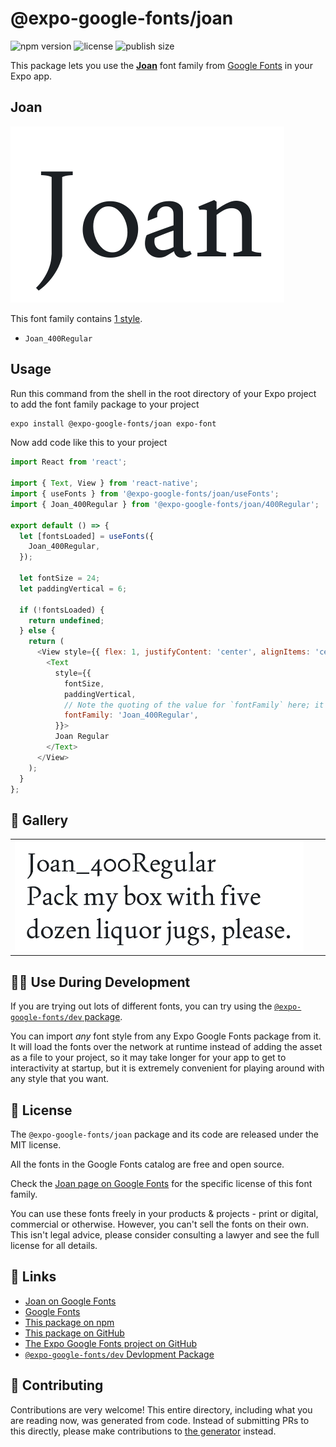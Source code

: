 # @expo-google-fonts/joan

![npm version](https://flat.badgen.net/npm/v/@expo-google-fonts/joan)
![license](https://flat.badgen.net/github/license/expo/google-fonts)
![publish size](https://flat.badgen.net/packagephobia/install/@expo-google-fonts/joan)

This package lets you use the [**Joan**](https://fonts.google.com/specimen/Joan) font family from [Google Fonts](https://fonts.google.com/) in your Expo app.

## Joan

![Joan](./font-family.png)

This font family contains [1 style](#-gallery).

- `Joan_400Regular`

## Usage

Run this command from the shell in the root directory of your Expo project to add the font family package to your project
```sh
expo install @expo-google-fonts/joan expo-font
```

Now add code like this to your project
```js
import React from 'react';

import { Text, View } from 'react-native';
import { useFonts } from '@expo-google-fonts/joan/useFonts';
import { Joan_400Regular } from '@expo-google-fonts/joan/400Regular';

export default () => {
  let [fontsLoaded] = useFonts({
    Joan_400Regular,
  });

  let fontSize = 24;
  let paddingVertical = 6;

  if (!fontsLoaded) {
    return undefined;
  } else {
    return (
      <View style={{ flex: 1, justifyContent: 'center', alignItems: 'center' }}>
        <Text
          style={{
            fontSize,
            paddingVertical,
            // Note the quoting of the value for `fontFamily` here; it expects a string!
            fontFamily: 'Joan_400Regular',
          }}>
          Joan Regular
        </Text>
      </View>
    );
  }
};

```

## 🔡 Gallery


||||
|-|-|-|
|![Joan_400Regular](.//400Regular/Joan_400Regular.ttf.png)||||


## 👩‍💻 Use During Development

If you are trying out lots of different fonts, you can try using the [`@expo-google-fonts/dev` package](https://github.com/expo/google-fonts/tree/master/font-packages/dev#readme).

You can import *any* font style from any Expo Google Fonts package from it. It will load the fonts
over the network at runtime instead of adding the asset as a file to your project, so it may take longer
for your app to get to interactivity at startup, but it is extremely convenient
for playing around with any style that you want.

## 📖 License

The `@expo-google-fonts/joan` package and its code are released under the MIT license.

All the fonts in the Google Fonts catalog are free and open source.

Check the [Joan page on Google Fonts](https://fonts.google.com/specimen/Joan) for the specific license of this font family.

You can use these fonts freely in your products & projects - print or digital, commercial or otherwise. However, you can't sell the fonts on their own. This isn't legal advice, please consider consulting a lawyer and see the full license for all details.

## 🔗 Links

- [Joan on Google Fonts](https://fonts.google.com/specimen/Joan)
- [Google Fonts](https://fonts.google.com/)
- [This package on npm](https://www.npmjs.com/package/@expo-google-fonts/joan)
- [This package on GitHub](https://github.com/expo/google-fonts/tree/master/font-packages/joan)
- [The Expo Google Fonts project on GitHub](https://github.com/expo/google-fonts)
- [`@expo-google-fonts/dev` Devlopment Package](https://github.com/expo/google-fonts/tree/master/font-packages/dev)

## 🤝 Contributing

Contributions are very welcome! This entire directory, including what you are reading now, was generated from code. Instead of submitting PRs to this directly, please make contributions to [the generator](https://github.com/expo/google-fonts/tree/master/packages/generator) instead.
